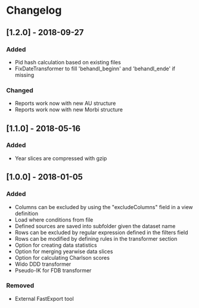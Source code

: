 # Changelog

## [1.2.0] - 2018-09-27
### Added
  * Pid hash calculation based on existing files
  * FixDateTransformer to fill 'behandl_beginn' and 'behandl_ende' if missing

### Changed
  * Reports work now with new AU structure
  * Reports work now with new Morbi structure

## [1.1.0] - 2018-05-16
### Added
  * Year slices are compressed with gzip

## [1.0.0] - 2018-01-05
### Added
  * Columns can be excluded by using the "excludeColumns" field in a view definition
  * Load where conditions from file
  * Defined sources are saved into subfolder given the dataset name
  * Rows can be excluded by regular expression defined in the filters field
  * Rows can be modified by defining rules in the transformer section
  * Option for creating data statistics
  * Option for merging yearwise data slices
  * Option for calculating Charlson scores
  * Wido DDD transformer
  * Pseudo-IK for FDB transformer

### Removed
  * External FastExport tool 
